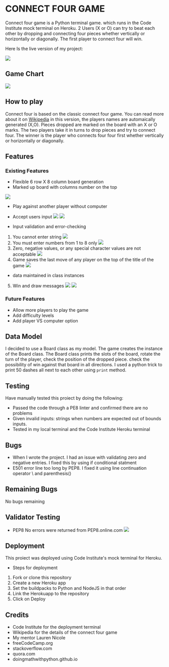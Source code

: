 # CONNECT FOUR GAME
Connect four game  is a Python terminal game. which runs in the Code Institute mock terminal on Heroku. 2 Users (X or O) can try to beat each other by dropping and connecting four pieces whether vertically or horizontally or diagonally. The first player to connect four will win.

Here Is the live version of my project:

![](/screenshots/a.png)

## Game Chart
![](/screenshots/chart.png)

## How to play
Connect four is based on the classic connect four game. You can read more about it on [Wikipedia](https://en.wikipedia.org/wiki/Connect_Four) 
in this version, the players names are automaically generated (X,O).
Pieces dropped are marked on the board with an X or O marks.
The two players take it in turns to drop pieces and try to connect four.
The winner is the player who connects four four first whether vertically or horizontally or diagonally.

## Features
### Existing Features
- Flexible 6 row X 8 column board generation
- Marked up board with columns number on the top

![](/screenshots/b.png)

- Play against another player without computer
- Accept users input
![](/screenshots/c.png)
![](/screenshots/d.png)

- Input validation and error-checking
1. You cannot enter string
![](/screenshots/e.png)
2. You must enter numbers from 1 to 8 only
![](/screenshots/f.png)
3. Zero, negative values, or any special character values are not acceptable
![](/screenshots/i.png)
4. Game saves the last move of any player on the top of the title of the game
![](/screenshots/j.png)
- data maintained in class instances
5. Win and draw messages
![](/screenshots/h.png)
![](/screenshots/k.png)

### Future Features
- Allow more players to play the game
- Add difficulty levels
- Add player VS computer option

## Data Model 
I decided to use a Board class as my model. The game creates the instance of the Board class. 
The Board class prints the slots of the board, rotate the turn of the player, check the position of the dropped piece. check the possibility of win against that board in all directions.
I used a python trick to print 50 dashes all next to each other using `print` method.

## Testing
Have manually tested this proiect by doing the following:
- Passed the code through a PE8 linter and confirmed there are no problems
- Given invalid inputs: strings when numbers are expected out of bounds inputs.
- Tested in my local terminal and the Code Institute Heroku terminal

## Bugs 
- When I wrote the project. I had an issue with validating zero and negative entries. I fixed
this by using if conditional statment
- E501 error line too long by PEP8. I fixed it using line continuation operator \ and parenthesis()

## Remaining Bugs
No bugs remaining

## Validator Testing
- PEP8
No errors were returned from PEP8.online.com
![](/screenshots/l.png)

## Deployment
This proiect was deployed using Code Institute's mock terminal for Heroku.

- Steps for deployment
1. Fork or clone this repository
2. Create a new Heroku app
3. Set the buildpacks to Python and NodeJS in that order
4. Link the Herokuapp to the repository
5. Click on Deploy

## Credits
- Code Institute for the deployment terminal
- Wikipedia for the details of the connect four game
- My mentor Lauren Nicole
- freeCodeCamp.org
- stackoverflow.com
- quora.com
- doingmathwithpython.github.io
